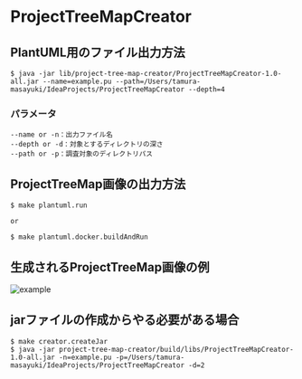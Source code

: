 # ProjectTreeMapCreator 
## PlantUML用のファイル出力方法
```shell
$ java -jar lib/project-tree-map-creator/ProjectTreeMapCreator-1.0-all.jar --name=example.pu --path=/Users/tamura-masayuki/IdeaProjects/ProjectTreeMapCreator --depth=4
```
### パラメータ
```
--name or -n：出力ファイル名
--depth or -d：対象とするディレクトリの深さ
--path or -p：調査対象のディレクトリパス
```

## ProjectTreeMap画像の出力方法
```shell
$ make plantuml.run

or

$ make plantuml.docker.buildAndRun
```

## 生成されるProjectTreeMap画像の例
![example](https://user-images.githubusercontent.com/93519300/143557970-901e65d5-cc6c-495d-a1b4-4ab37e39de0d.png)


## jarファイルの作成からやる必要がある場合
```shell
$ make creator.createJar
$ java -jar project-tree-map-creator/build/libs/ProjectTreeMapCreator-1.0-all.jar -n=example.pu -p=/Users/tamura-masayuki/IdeaProjects/ProjectTreeMapCreator -d=2
```
